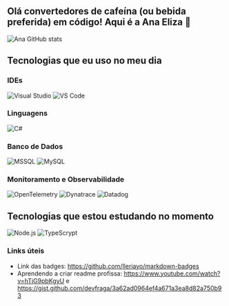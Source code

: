 ## Olá convertedores de cafeína (ou bebida preferida) em código! Aqui é a Ana Eliza 👋

![Ana GitHub stats](https://github-readme-stats.vercel.app/api?username=anaebastos&show_icons=true&theme=dracula&count_private=true)

## Tecnologias que eu uso no meu dia
### IDEs
![Visual Studio](https://img.shields.io/badge/Visual_Studio-5E0D73?logo=visual-studio&logoColor=white&style=for-the-badge)
![VS Code](https://img.shields.io/badge/VS_Code-007ACC?logo=visual-studio-code&logoColor=white&style=for-the-badge)

### Linguagens
![C#](https://img.shields.io/badge/c_sharp-632CA6?style=for-the-badge&logo=c-sharp&logoColor=white)

### Banco de Dados
![MSSQL](https://img.shields.io/badge/Microsoft%20SQL%20Server-CC2927?style=for-the-badge&logo=microsoft%20sql%20server&logoColor=white)
![MySQL](https://img.shields.io/badge/mysql-4479A1?style=for-the-badge&logo=mysql&logoColor=white)

### Monitoramento e Observabilidade
![OpenTelemetry](https://img.shields.io/badge/opentelemetry-5A6AB1.svg?style=for-the-badge&logo=opentelemetry&logoColor=gold)
![Dynatrace](https://img.shields.io/badge/dynatrace-1496FF.svg?style=for-the-badge&logo=dynatrace&logoColor=white)
![Datadog](https://img.shields.io/badge/datadog-632CA6.svg?style=for-the-badge&logo=datadog&logoColor=white)

## Tecnologias que estou estudando no momento
![Node.js](https://img.shields.io/badge/Node.js-43853D?style=for-the-badge&logo=node.js&logoColor=white)
![TypeScrypt](https://img.shields.io/badge/TypeScript-007ACC?style=for-the-badge&logo=typescript&logoColor=white)

### Links úteis
- Link das badges: https://github.com/Ileriayo/markdown-badges
- Aprendendo a criar readme profissa: https://www.youtube.com/watch?v=hTjG9pbKgyU e https://gist.github.com/devfraga/3a62ad0964ef4a671a3ea8d82a750b93
